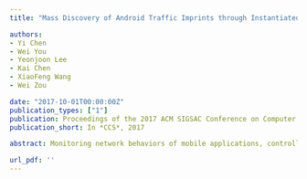 ```yaml
---
title: "Mass Discovery of Android Traffic Imprints through Instantiated Partial Execution"

authors:
- Yi Chen
- Wei You
- Yeonjoon Lee
- Kai Chen
- XiaoFeng Wang
- Wei Zou

date: "2017-10-01T00:00:00Z"
publication_types: ["1"]
publication: Proceedings of the 2017 ACM SIGSAC Conference on Computer and Communications Security
publication_short: In *CCS*, 2017

abstract: Monitoring network behaviors of mobile applications, controlling their resource access and detecting potentially harmful apps are becoming increasingly important for the security protection within today->s organizational, ISP and carriers. For this purpose, apps need to be identied from their communication, based upon their individual traffic signatures (called imprints in our research). Creating imprints for a large number of apps is nontrivial, due to the challenges in comprehensively analyzing their network activities at a large scale, for millions of apps on today->s rapidly-growing app marketplaces. Prior research relies on automatic exploration of an app->s user interfaces (UIs) to trigger its network activities, which is less likely to scale given the cost of the operation (at least 5 minutes per app) and its effectiveness (limited coverage of an app->s behaviors). In this paper, we present Tiger (Traffic Imprint Generator), a novel technique that makes comprehensive app imprint generation possible in a massive scale. At the center of Tiger is a unique instantiated slicing technique, which aggressively prunes the program slice extracted from the app->s network-related code by evaluating each variable->s impact on possible network invariants, and removing those unlikely to contribute through assigning them concrete values. In this way, Tiger avoids exploring a large number of program paths unrelated to the app->s identiable traffic, thereby reducing the cost of the code analysis by more than one order of magnitude, in comparison with the conventional slicing and execution approach. Our experiments show that Tiger is capable of recovering an app->s full network activities within 18 seconds, achieving over 98% coverage of its identiable packets and 0.742% false detection rate on app identication. Further running the technique on over 200,000 real-world Android apps (including 78.23% potentially harmful apps) leads to the discovery of surprising new types of traffic invariants, including fake device information, hardcoded time values, session IDs and credentials, as well as complicated trigger conditions for an app->s network activities, such as human involvement, Intent trigger and server-side instructions. Our findings demonstrate that many network activities cannot easily be invoked through automatic UI exploration and code-analysis based approaches present a promising alternative.

url_pdf: ''
---
```


